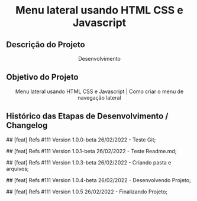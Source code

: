 <h1 align="center">Menu lateral usando HTML CSS e Javascript</h1>

## Descrição do Projeto
<p align="center">Desenvolvimento </p>

## Objetivo do Projeto
<p align="center">Menu lateral usando HTML CSS e Javascript | Como criar o menu de navegação lateral</p>

<h2>Histórico das Etapas de Desenvolvimento / Changelog</h2>

<p>## [feat] Refs #111 Version 1.0.0-beta 26/02/2022 - Teste Git;</p>
<p>## [feat] Refs #111 Version 1.0.1-beta 26/02/2022 - Teste Readme.md;</p>
<p>## [feat] Refs #111 Version 1.0.3-beta 26/02/2022 - Criando pasta e arquivos;</p>
<p>## [feat] Refs #111 Version 1.0.4-beta 26/02/2022 - Desenvolvendo Projeto;</p>
<p>## [feat] Refs #111 Version 1.0.5 26/02/2022 - Finalizando Projeto;</p>
